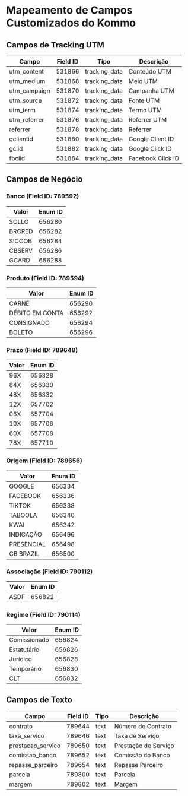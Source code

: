 # Mapeamento de Campos Customizados do Kommo

## Campos de Tracking UTM

| Campo        | Field ID | Tipo          | Descrição         |
| ------------ | -------- | ------------- | ----------------- |
| utm_content  | 531866   | tracking_data | Conteúdo UTM      |
| utm_medium   | 531868   | tracking_data | Meio UTM          |
| utm_campaign | 531870   | tracking_data | Campanha UTM      |
| utm_source   | 531872   | tracking_data | Fonte UTM         |
| utm_term     | 531874   | tracking_data | Termo UTM         |
| utm_referrer | 531876   | tracking_data | Referrer UTM      |
| referrer     | 531878   | tracking_data | Referrer          |
| gclientid    | 531880   | tracking_data | Google Client ID  |
| gclid        | 531882   | tracking_data | Google Click ID   |
| fbclid       | 531884   | tracking_data | Facebook Click ID |

## Campos de Negócio

### Banco (Field ID: 789592)

| Valor  | Enum ID |
| ------ | ------- |
| SOLLO  | 656280  |
| BRCRED | 656282  |
| SICOOB | 656284  |
| CBSERV | 656286  |
| GCARD  | 656288  |

### Produto (Field ID: 789594)

| Valor           | Enum ID |
| --------------- | ------- |
| CARNÊ           | 656290  |
| DÉBITO EM CONTA | 656292  |
| CONSIGNADO      | 656294  |
| BOLETO          | 656296  |

### Prazo (Field ID: 789648)

| Valor | Enum ID |
| ----- | ------- |
| 96X   | 656328  |
| 84X   | 656330  |
| 48X   | 656332  |
| 12X   | 657702  |
| 06X   | 657704  |
| 10X   | 657706  |
| 60X   | 657708  |
| 78X   | 657710  |

### Origem (Field ID: 789656)

| Valor      | Enum ID |
| ---------- | ------- |
| GOOGLE     | 656334  |
| FACEBOOK   | 656336  |
| TIKTOK     | 656338  |
| TABOOLA    | 656340  |
| KWAI       | 656342  |
| INDICAÇÃO  | 656496  |
| PRESENCIAL | 656498  |
| CB BRAZIL  | 656500  |

### Associação (Field ID: 790112)

| Valor | Enum ID |
| ----- | ------- |
| ASDF  | 656822  |

### Regime (Field ID: 790114)

| Valor        | Enum ID |
| ------------ | ------- |
| Comissionado | 656824  |
| Estatutário  | 656826  |
| Jurídico     | 656828  |
| Temporário   | 656830  |
| CLT          | 656832  |

## Campos de Texto

| Campo             | Field ID | Tipo | Descrição            |
| ----------------- | -------- | ---- | -------------------- |
| contrato          | 789644   | text | Número do Contrato   |
| taxa_servico      | 789646   | text | Taxa de Serviço      |
| prestacao_servico | 789650   | text | Prestação de Serviço |
| comissao_banco    | 789652   | text | Comissão do Banco    |
| repasse_parceiro  | 789654   | text | Repasse Parceiro     |
| parcela           | 789800   | text | Parcela              |
| margem            | 789802   | text | Margem               |
